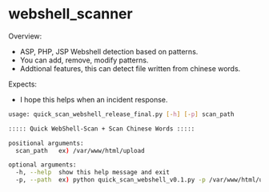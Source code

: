 # webshell_scanner

Overview:
- ASP, PHP, JSP Webshell detection based on patterns.
- You can add, remove, modify patterns.
- Addtional features, this can detect file written from chinese words.

Expects:
 - I hope this helps when an incident response.

```sh
usage: quick_scan_webshell_release_final.py [-h] [-p] scan_path

::::: Quick WebShell-Scan + Scan Chinese Words :::::

positional arguments:
  scan_path   ex) /var/www/html/upload

optional arguments:
  -h, --help  show this help message and exit
  -p, --path  ex) python quick_scan_webshell_v0.1.py -p /var/www/html/upload
```
